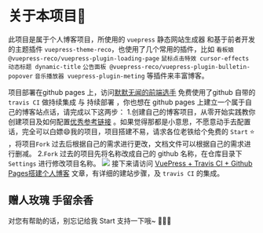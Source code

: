 # 关于本项目🎈
 此项目是属于个人博客项目，所使用的 `vuepress` 静态网站生成器 和基于前者开发的主题插件 `vuepress-theme-reco`，也使用了几个常用的插件，比如 `看板娘 @vuepress-reco/vuepress-plugin-loading-page` `鼠标点击特效 cursor-effects` `动态标题 dynamic-title`  `公告面板 @vuepress-reco/vuepress-plugin-bulletin-popover` `音乐播放器 vuepress-plugin-meting` 等插件来丰富博客。

 项目部署在github pages 上，访问[默默无闻的前端选手](https://chessyu.github.io) 免费使用了github 自带的 `travis CI` 做持续集成 与 持续部署 ，你也想在 github pages 上建立一个属于自己的博客站点话，请完成以下这两步：
 1.创建自己的博客项目，从零开始实践教你创建项目及如何配置[优秀参考链接](https://www.cnblogs.com/glassysky/p/13387739.html) 。如果觉得那都是小意思，不愿意动手去配置话，完全可以白嫖😄我的项目，项目搭建不易，请求各位老铁给个免费的 `Start` ⭐ ，将项目`Fork` 过去后根据自己的需求进行更改，文档文件可以根据自己的需求进行删减。
 2.`Fork` 过去的项目先将名称改成自己的 github 名称，在仓库目录下 `Settings` 进行修改项目名称。
 ![](https://chessyu.github.io/help-A.png)
    接下来请访问 [VuePress + Travis CI + Github Pages搭建个人博客](https://chessyu.github.io/views/fe/deploy/vue_deploy.html) 文章，有详细的建站步骤，及 `travis CI` 的集成。

## 赠人玫瑰 手留余香
 对您有帮助的话，别忘记给我 Start 支持一下哦~  🌹🌹🌹